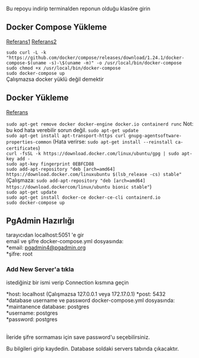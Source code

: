 Bu repoyu indirip terminalden reponun olduğu klasöre girin

## Docker Compose Yükleme
[Referans1](https://docs.docker.com/compose/install/)
[Referans2](https://linuxhint.com/postgresql_docker/)

`sudo curl -L -k "https://github.com/docker/compose/releases/download/1.24.1/docker-compose-$(uname -s)-\$(uname -m)" -o /usr/local/bin/docker-compose` <br/>
`sudo chmod +x /usr/local/bin/docker-compose` <br/>
`sudo docker-compose up`<br/>
Çalışmazsa docker yüklü değil demektir<br/>

## Docker Yükleme

[Referans](https://docs.docker.com/engine/install/ubuntu/)<br/>

`sudo apt-get remove docker docker-engine docker.io containerd runc`
Not: bu kod hata verebilir sorun değil.
`sudo apt-get update` <br/>
`sudo apt-get install apt-transport-https curl gnupg-agentsoftware-properties-common`
(Hata verirse: `sudo apt-get install --reinstall ca-certificates`) <br/>
`curl -fsSL -k https://download.docker.com/linux/ubuntu/gpg | sudo apt-key add -` <br/>
`sudo apt-key fingerprint 0EBFCD88` <br/>
`sudo add-apt-repository "deb [arch=amd64] https://download.docker.com/linuxubuntu $(lsb_release -cs) stable"`
(Çalışmaza: `sudo add-apt-repository "deb [arch=amd64] https://download.dockercom/linux/ubuntu bionic stable"`) <br/>
`sudo apt-get update` <br/>
`sudo apt-get install docker-ce docker-ce-cli containerd.io` <br/>
`sudo docker-compose up` <br/>

## PgAdmin Hazırlığı

tarayıcıdan localhost:5051 'e gir <br/>
email ve şifre docker-compose.yml dosyasında:
<br/>
*email: pgadmin4@pgadmin.org <br/>
*şifre: root <br/>

### Add New Server'a tıkla

istediğiniz bir ismi verip Connection kısmına geçin <br/>

*host: localhost (Çalışmazsa 127.0.0.1 veya 172.17.0.1)
*post: 5432
<br/>
*database username ve password docker-compose.yml dosyasında:
<br/>
*maintanence database: postgres
<br/>
*username: postgres
<br/>
*password: postgres
<br/>

<br/>
İleride şifre sormaması için save password'u seçebilirsiniz.
<br/>

Bu bilgileri girip kaydedin.
Database soldaki servers tabında çıkacaktır.
